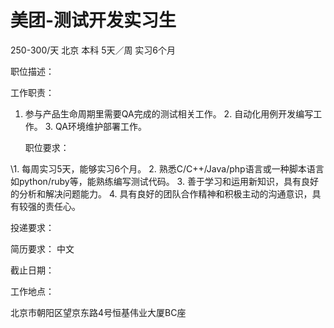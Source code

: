 # 美团-测试开发实习生

250-300/天 北京 本科 5天／周 实习6个月

职位描述：

工作职责： 

1. 参与产品生命周期里需要QA完成的测试相关工作。 2. 自动化用例开发编写工作。 3. QA环境维护部署工作。 

   职位要求：

\1. 每周实习5天，能够实习6个月。 2. 熟悉C/C++/Java/php语言或一种脚本语言如python/ruby等，能熟练编写测试代码。 3. 善于学习和运用新知识，具有良好的分析和解决问题能力。 4. 具有良好的团队合作精神和积极主动的沟通意识，具有较强的责任心。

投递要求：

简历要求： 中文

截止日期：

工作地点：

北京市朝阳区望京东路4号恒基伟业大厦BC座